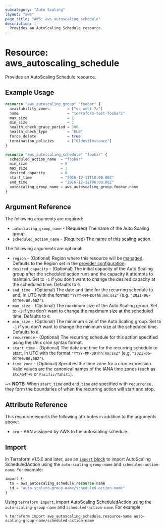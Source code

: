```yaml
---
subcategory: "Auto Scaling"
layout: "aws"
page_title: "AWS: aws_autoscaling_schedule"
description: |-
  Provides an AutoScaling Schedule resource.
---
```


# Resource: aws_autoscaling_schedule

Provides an AutoScaling Schedule resource.

## Example Usage

```terraform
resource "aws_autoscaling_group" "foobar" {
  availability_zones        = ["us-west-2a"]
  name                      = "terraform-test-foobar5"
  max_size                  = 1
  min_size                  = 1
  health_check_grace_period = 300
  health_check_type         = "ELB"
  force_delete              = true
  termination_policies      = ["OldestInstance"]
}

resource "aws_autoscaling_schedule" "foobar" {
  scheduled_action_name  = "foobar"
  min_size               = 0
  max_size               = 1
  desired_capacity       = 0
  start_time             = "2016-12-11T18:00:00Z"
  end_time               = "2016-12-12T06:00:00Z"
  autoscaling_group_name = aws_autoscaling_group.foobar.name
}
```

## Argument Reference

The following arguments are required:

* `autoscaling_group_name` - (Required) The name of the Auto Scaling group.
* `scheduled_action_name` - (Required) The name of this scaling action.

The following arguments are optional:

* `region` - (Optional) Region where this resource will be [managed](https://docs.aws.amazon.com/general/latest/gr/rande.html#regional-endpoints). Defaults to the Region set in the [provider configuration](https://registry.terraform.io/providers/hashicorp/aws/latest/docs#aws-configuration-reference).
* `desired_capacity` - (Optional) The initial capacity of the Auto Scaling group after the scheduled action runs and the capacity it attempts to maintain. Set to `-1` if you don't want to change the desired capacity at the scheduled time. Defaults to `0`.
* `end_time` - (Optional) The date and time for the recurring schedule to end, in UTC with the format `"YYYY-MM-DDThh:mm:ssZ"` (e.g. `"2021-06-01T00:00:00Z"`).
* `max_size` - (Optional) The maximum size of the Auto Scaling group. Set to `-1` if you don't want to change the maximum size at the scheduled time. Defaults to `0`.
* `min_size` - (Optional) The minimum size of the Auto Scaling group. Set to `-1` if you don't want to change the minimum size at the scheduled time. Defaults to `0`.
* `recurrence` - (Optional) The recurring schedule for this action specified using the Unix cron syntax format.
* `start_time` - (Optional) The date and time for the recurring schedule to start, in UTC with the format `"YYYY-MM-DDThh:mm:ssZ"` (e.g. `"2021-06-01T00:00:00Z"`).
* `time_zone` - (Optional)  Specifies the time zone for a cron expression. Valid values are the canonical names of the IANA time zones (such as `Etc/GMT+9` or `Pacific/Tahiti`).

~> **NOTE:** When `start_time` and `end_time` are specified with `recurrence` , they form the boundaries of when the recurring action will start and stop.

## Attribute Reference

This resource exports the following attributes in addition to the arguments above:

* `arn` - ARN assigned by AWS to the autoscaling schedule.

## Import

In Terraform v1.5.0 and later, use an [`import` block](https://developer.hashicorp.com/terraform/language/import) to import AutoScaling ScheduledAction using the `auto-scaling-group-name` and `scheduled-action-name`. For example:

```terraform
import {
  to = aws_autoscaling_schedule.resource-name
  id = "auto-scaling-group-name/scheduled-action-name"
}
```

Using `terraform import`, import AutoScaling ScheduledAction using the `auto-scaling-group-name` and `scheduled-action-name`. For example:

```console
% terraform import aws_autoscaling_schedule.resource-name auto-scaling-group-name/scheduled-action-name
```
